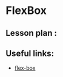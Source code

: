 ﻿# FlexBox
>


## Lesson plan :


## Useful links:
+ [flex-box](https://tproger.ru/translations/how-css-flexbox-works/)


